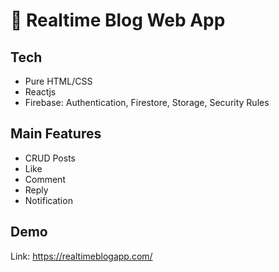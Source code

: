 # 👋 Realtime Blog Web App

## Tech
- Pure HTML/CSS
- Reactjs
- Firebase: Authentication, Firestore, Storage, Security Rules

## Main Features
- CRUD Posts
- Like
- Comment
- Reply
- Notification

## Demo
Link: https://realtimeblogapp.com/


